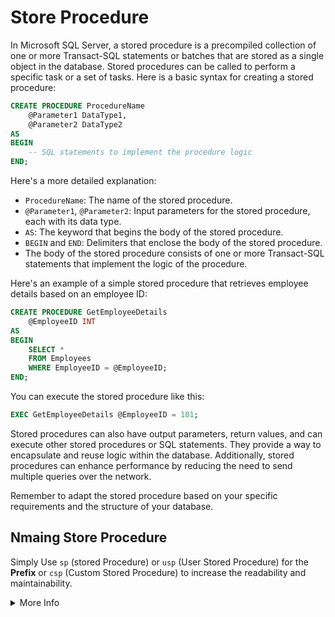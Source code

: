 # Store Procedure

In Microsoft SQL Server, a stored procedure is a precompiled collection of one or more Transact-SQL statements or batches that are stored as a single object in the database. Stored procedures can be called to perform a specific task or a set of tasks. Here is a basic syntax for creating a stored procedure:

```sql
CREATE PROCEDURE ProcedureName
    @Parameter1 DataType1,
    @Parameter2 DataType2
AS
BEGIN
    -- SQL statements to implement the procedure logic
END;
```

Here's a more detailed explanation:

- `ProcedureName`: The name of the stored procedure.
- `@Parameter1`, `@Parameter2`: Input parameters for the stored procedure, each with its data type.
- `AS`: The keyword that begins the body of the stored procedure.
- `BEGIN` and `END`: Delimiters that enclose the body of the stored procedure.
- The body of the stored procedure consists of one or more Transact-SQL statements that implement the logic of the procedure.

Here's an example of a simple stored procedure that retrieves employee details based on an employee ID:

```sql
CREATE PROCEDURE GetEmployeeDetails
    @EmployeeID INT
AS
BEGIN
    SELECT *
    FROM Employees
    WHERE EmployeeID = @EmployeeID;
END;
```

You can execute the stored procedure like this:

```sql
EXEC GetEmployeeDetails @EmployeeID = 101;
```

Stored procedures can also have output parameters, return values, and can execute other stored procedures or SQL statements. They provide a way to encapsulate and reuse logic within the database. Additionally, stored procedures can enhance performance by reducing the need to send multiple queries over the network.

Remember to adapt the stored procedure based on your specific requirements and the structure of your database.

## Nmaing Store Procedure
Simply Use `sp` (stored Procedure) or `usp` (User Stored Procedure) for the **Prefix** or `csp` (Custom Stored Procedure) to increase the readability and maintainability.

<details>
    <summary>More Info</summary>

Naming conventions for stored procedures, like any other code elements, help improve readability, maintainability, and consistency across your database. While specific conventions can vary between organizations and developers, here are some common practices for naming stored procedures in Microsoft SQL Server:

1. **Prefix:**
   - Consider using a consistent prefix to distinguish stored procedures from other database objects. Common prefixes include `usp_` (user stored procedure) or `sproc_`.

   ```sql
   CREATE PROCEDURE usp_GetEmployeeDetails
   ```

2. **Verb-Noun Format:**
   - Use a clear and descriptive verb-noun format to indicate the action performed by the stored procedure.

   ```sql
   CREATE PROCEDURE usp_GetEmployeeDetails
   ```

3. **Avoid Ambiguous Abbreviations:**
   - Avoid ambiguous or unclear abbreviations. Choose abbreviations that are widely understood or use full words for better readability.

   ```sql
   CREATE PROCEDURE usp_GetCustomerOrders
   ```

4. **Consistent Casing:**
   - Use consistent casing for stored procedure names. Common choices include PascalCase or snake_case.

   ```sql
   CREATE PROCEDURE usp_GetCustomerDetails
   ```

5. **Avoid Special Characters:**
   - Avoid using special characters or spaces in stored procedure names. Stick to alphanumeric characters and underscores.

   ```sql
   CREATE PROCEDURE usp_GetProductPrices
   ```

6. **Use Singular Nouns:**
   - Use singular nouns for stored procedure names to maintain consistency and align with standard naming practices.

   ```sql
   CREATE PROCEDURE usp_GetProductDetails
   ```

7. **Include Entity Name:**
   - Include the name of the entity the stored procedure operates on to provide context.

   ```sql
   CREATE PROCEDURE usp_GetCustomerOrders
   ```

8. **Versioning (if necessary):**
   - If you need to version your stored procedures, consider including a version number in the name.

   ```sql
   CREATE PROCEDURE usp_GetCustomerOrders_v2
   ```

9. **Camel Case for Parameters:**
   - If your stored procedure has parameters, consider using camelCase for their names.

   ```sql
   CREATE PROCEDURE usp_GetEmployeeDetails
       @employeeId INT
   ```

10. **Avoid Reserved Words:**
   - Avoid using SQL Server reserved words as stored procedure names.

   ```sql
   CREATE PROCEDURE usp_RetrieveAllCustomers
   ```

By adhering to a consistent naming convention, you make it easier for developers to understand the purpose of each stored procedure and maintain a clean and organized database schema. Remember to document your stored procedures to provide additional context and usage information.
</details>
